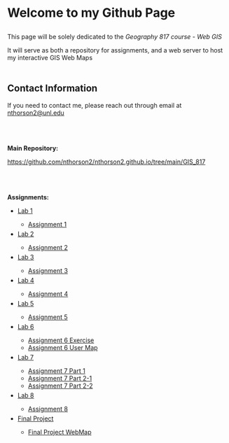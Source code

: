 <html>
	<head>
	</head>
	<body>
		<h1 style="padding-bottom: 10px;">Welcome to my Github Page</h1>
		<p>This page will be solely dedicated to the <i>Geography 817 course - Web GIS</i></p>
		<p>It will serve as both a repository for assignments, and a web server to host my interactive GIS Web Maps</p>
		<h2 style="padding-top: 20px;">Contact Information</h2>
		<p>If you need to contact me, please reach out through email at <a href="mailto:nthorson2@unl.edu">nthorson2@unl.edu</a></p>
		<p style="padding-top: 50px;"><b>Main Repository:</b></p>
		<a href="https://github.com/nthorson2/nthorson2.github.io/tree/main/GIS_817">https://github.com/nthorson2/nthorson2.github.io/tree/main/GIS_817</a>
		<p style="padding-top: 50px;"><b>Assignments:</b></p>
		<ul>
			<li><a href="https://github.com/nthorson2/nthorson2.github.io/blob/main/GIS_817/Lab1">Lab 1</a></li>
				<ul>
					<li><a href="https://nthorson2.github.io/GIS_817/Lab1/index.html">Assignment 1</a></li>
				</ul>
			<li style="padding-top: 5px;"><a href="https://github.com/nthorson2/nthorson2.github.io/blob/main/GIS_817/Lab2">Lab 2</a></li>
				<ul>
					<li><a href="https://nthorson2.github.io/GIS_817/Lab2/index.html">Assignment 2</a></li>
				</ul>
			<li style="padding-top: 5px;"><a href="https://github.com/nthorson2/nthorson2.github.io/blob/main/GIS_817/Lab3">Lab 3</a></li>
				<ul>
					<li><a href="https://nthorson2.github.io/GIS_817/Lab3/src/index.html">Assignment 3</a></li>
				</ul>
			<li style="padding-top: 5px;"><a href="https://github.com/nthorson2/nthorson2.github.io/blob/main/GIS_817/Lab4">Lab 4</a></li>
				<ul>
					<li><a href="https://nthorson2.github.io/GIS_817/Lab4/index.html">Assignment 4</a></li>
				</ul>
			<li style="padding-top: 5px;"><a href="https://github.com/nthorson2/nthorson2.github.io/blob/main/GIS_817/Lab5">Lab 5</a></li>
				<ul>
					<li><a href="https://nthorson2.github.io/GIS_817/Lab5/index.html">Assignment 5</a></li>
				</ul>
			<li style="padding-top: 5px;"><a href="https://github.com/nthorson2/nthorson2.github.io/blob/main/GIS_817/Lab6">Lab 6</a></li>
				<ul>
					<li><a href="https://nthorson2.github.io/GIS_817/Lab6/Lab6_Exercise/index.html">Assignment 6 Exercise</a></li>
					<li><a href="https://nthorson2.github.io/GIS_817/Lab6/Lab6_UserMap/index.html">Assignment 6 User Map</a></li>
				</ul>
			<li style="padding-top: 5px;"><a href="https://github.com/nthorson2/nthorson2.github.io/blob/main/GIS_817/Lab7">Lab 7</a></li>
				<ul>
					<li><a href="https://nthorson2.github.io/GIS_817/Lab7/part1/index.html">Assignment 7 Part 1</a></li>
					<li><a href="https://nthorson2.github.io/GIS_817/Lab7/part2-1/index.html">Assignment 7 Part 2-1</a></li>
					<li><a href="https://nthorson2.github.io/GIS_817/Lab7/part2-2/index.html">Assignment 7 Part 2-2</a></li>
				</ul>
			<li style="padding-top: 5px;"><a href="https://github.com/nthorson2/nthorson2.github.io/blob/main/GIS_817/Lab8">Lab 8</a></li>
				<ul>
					<li><a href="https://nthorson2.github.io/GIS_817/Lab8/index.html">Assignment 8</a></li>
				</ul>
			<li style="padding-top: 5px;"><a href="https://github.com/nthorson2/nthorson2.github.io/blob/main/GIS_817/FinalProject">Final Project</a></li>
				<ul>
					<li><a href="https://nthorson2.github.io/GIS_817/FinalProject/index2.html">Final Project WebMap</a></li>
				</ul>
		</ul>
	</body>
</html>

